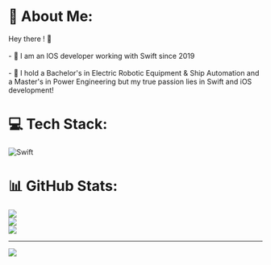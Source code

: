 # 💫 About Me:
Hey there ! 👋<br><br>- 🍎 I am an IOS developer working with Swift since 2019 <br><br>- 🍎 I hold a Bachelor's in Electric Robotic Equipment & Ship Automation and a Master's in Power Engineering but my true passion lies in Swift and iOS development!


# 💻 Tech Stack:
![Swift](https://img.shields.io/badge/swift-F54A2A?style=for-the-badge&logo=swift&logoColor=white)
# 📊 GitHub Stats:
![](https://github-readme-stats.vercel.app/api?username=Faruk369&theme=dark&hide_border=false&include_all_commits=true&count_private=false)<br/>
![](https://github-readme-streak-stats.herokuapp.com/?user=Faruk369&theme=dark&hide_border=true)<br/>
![](https://github-readme-stats.vercel.app/api/top-langs/?username=Faruk369&theme=dark&hide_border=false&include_all_commits=true&count_private=false&layout=compact)

---
[![](https://visitcount.itsvg.in/api?id=Faruk369&icon=5&color=4)](https://visitcount.itsvg.in)

<!-- Proudly created with GPRM ( https://gprm.itsvg.in ) -->

